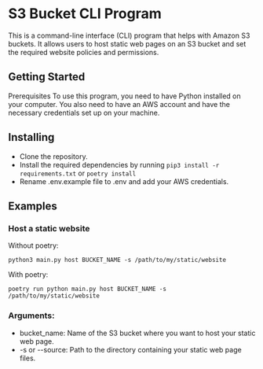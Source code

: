 # S3 Bucket CLI Program

This is a command-line interface (CLI) program that helps with Amazon S3 buckets. It allows users to host static web pages on an S3 bucket and set the required website policies and permissions.

## Getting Started

Prerequisites
To use this program, you need to have Python installed on your computer. You also need to have an AWS account and have the necessary credentials set up on your machine.

## Installing

- Clone the repository.
- Install the required dependencies by running `pip3 install -r requirements.txt` or `poetry install`
- Rename .env.example file to .env and add your AWS credentials.

## Examples

### Host a static website

Without poetry:
```
python3 main.py host BUCKET_NAME -s /path/to/my/static/website
```

With poetry:
```
poetry run python main.py host BUCKET_NAME -s /path/to/my/static/website
```

### Arguments:

- bucket_name: Name of the S3 bucket where you want to host your static web page.
- -s or --source: Path to the directory containing your static web page files.
